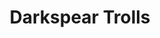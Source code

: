 ---
banner: /static/darkspear_bg.png
continent: Echon
date created: Wednesday, October 18th 2023, 10:23:59 pm
date modified: Saturday, February 15th 2025, 12:14:35 am
dg-publish: true
eleventyNavigation:
  key: Darkspear Trolls
  parent: Echon
herocolor0: 272
herocolor1: 259
herocolor2: 293
layout: base.njk
parentpath: src/garden\🌐Worldbuilding\Material Plane\🌴Echon/Echon.md
path: /garden%5C%F0%9F%8C%90Worldbuilding%5CMaterial%20Plane%5C%F0%9F%8C%B4Echon%5CFactions%5CDarkspear%20Trolls/
plane: Material Plane
status: seed
title: Darkspear Trolls
type: Faction
---